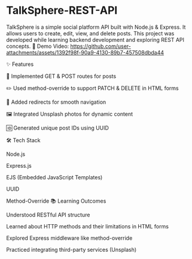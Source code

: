 # TalkSphere-REST-API
TalkSphere is a simple social platform API built with Node.js &amp; Express. It allows users to create, edit, view, and delete posts. This project was developed while learning backend development and exploring REST API concepts.
🎥 Demo Video: https://github.com/user-attachments/assets/1392f98f-90a9-4130-89b7-457508dbda44

✨ Features

📌 Implemented GET & POST routes for posts

✏️ Used method-override to support PATCH & DELETE in HTML forms

🔄 Added redirects for smooth navigation

🖼️ Integrated Unsplash photos for dynamic content

🆔 Generated unique post IDs using UUID

🛠 Tech Stack

Node.js

Express.js

EJS (Embedded JavaScript Templates)

UUID

Method-Override
📚 Learning Outcomes

Understood RESTful API structure

Learned about HTTP methods and their limitations in HTML forms

Explored Express middleware like method-override

Practiced integrating third-party services (Unsplash)
